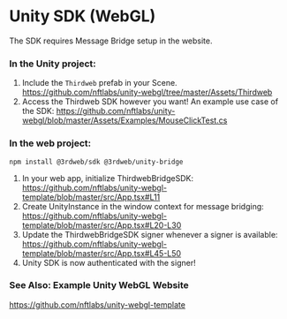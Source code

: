 # Unity SDK (WebGL)

The SDK requires Message Bridge setup in the website.

### In the Unity project:
1. Include the `Thirdweb` prefab in your Scene. https://github.com/nftlabs/unity-webgl/tree/master/Assets/Thirdweb
2. Access the Thirdweb SDK however you want! An example use case of the SDK: https://github.com/nftlabs/unity-webgl/blob/master/Assets/Examples/MouseClickTest.cs


### In the web project:
```
npm install @3rdweb/sdk @3rdweb/unity-bridge
```
1. In your web app, initialize ThirdwebBridgeSDK: https://github.com/nftlabs/unity-webgl-template/blob/master/src/App.tsx#L11
2. Create UnityInstance in the window context for message bridging: https://github.com/nftlabs/unity-webgl-template/blob/master/src/App.tsx#L20-L30
3. Update the ThirdwebBridgeSDK signer whenever a signer is available: https://github.com/nftlabs/unity-webgl-template/blob/master/src/App.tsx#L45-L50
4. Unity SDK is now authenticated with the signer!

### See Also: Example Unity WebGL Website
https://github.com/nftlabs/unity-webgl-template
